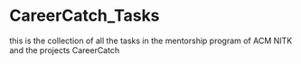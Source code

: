 # CareerCatch_Tasks
this is the collection of all the tasks in the mentorship program of ACM NITK and the projects CareerCatch
